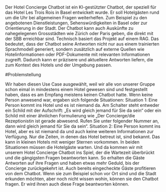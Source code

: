 Der Hotel Concierge Chatbot ist ein KI-gestützter Chatbot, der speziell für das Hotel Les Trois Rois in Basel entwickelt wurde. Er soll Hotelgästen rund um die Uhr bei allgemeinen Fragen weiterhelfen. Zum Beispiel zu den angebotenen Dienstleistungen, Sehenswürdigkeiten in Basel oder zur Orientierung in der Stadt. Der Chatbot kann auch Auskünfte zu nahegelegenen Grossstädten wie Zürich oder Paris geben, die direkt mit der SBB erreichbar sind.
Technisch basiert das Projekt auf einem RAG. Das bedeutet, dass der Chatbot seine Antworten nicht nur aus einem trainierten Sprachmodell generiert, sondern zusätzlich auf externe Quellen wie Hotelinformationen oder PDF-Dokumente mit relevanten Informationen zugreift. Dadurch kann er präzisere und aktuellere Antworten liefern, die zum Kontext des Hotels und der Umgebung passen.


#Problemstellung

Wir haben diesen Use Case ausgewählt, weil wir alle von unserer Gruppe schon eimal in mindestens einem Hotel gewesen sind und festgestellt haben, dass es am Empfang meistens keinen Chatbot hatte. Wenn keine Person anwesend war, ergaben sich folgende Situationen:
Situation 1: Eine Person kommt ins Hotel und es ist niemand da. Am Schalter steht entweder ein Schild mit der Aufschrift: „Es wird gleich jemand für Sie da sein“ oder ein Schild mit einer ähnlichen Formulierung wie „Der Concierge/die Rezeptionistin ist gerade abwesend. Rufen Sie unter folgender Nummer an, dann wird gleich jemand für Sie da sein“.
Situation 2: Eine Person kommt ins Hotel, aber es ist niemand da und auch keine weiteren Informationen zur Verfügung. Nur die Zeiten, in denen das Hotel betreut ist, sind bekannt. Das kann in kleinen Hotels mit weniger Sternen vorkommen.
In beiden Situationen müssen die Hotelgäste warten. Und da kommen wir mit unserem Hotel Concierge Chatbot ins Spiel, der die Wartezeit überbrückt und die gängigsten Fragen beantworten kann. So erhalten die Gäste Antworten auf ihre Fragen und haben etwas mehr Geduld, bis der Concierge zurückgekehrt ist.
Auch bereits eingecheckte Gäste profitieren von dem Chatbot. Wenn sie zum Beispiel schon vor Ort sind und die Stadt erkunden möchten, aber noch nicht wissen wohin, können sie den Chatbot fragen. Er wird ihnen auch diese Frage beantworten können.
